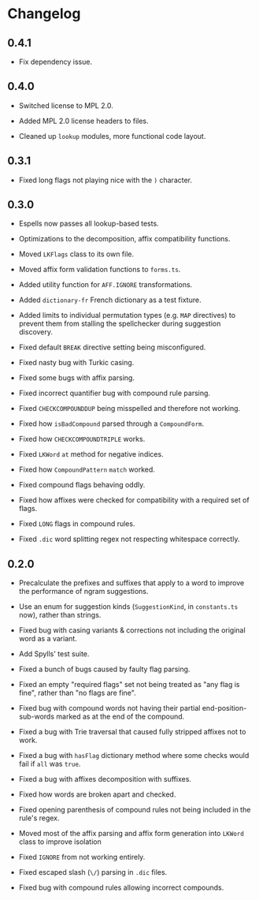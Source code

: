 # Changelog

## 0.4.1

- Fix dependency issue.

## 0.4.0

- Switched license to MPL 2.0.

- Added MPL 2.0 license headers to files.

- Cleaned up `lookup` modules, more functional code layout.

## 0.3.1

- Fixed long flags not playing nice with the `)` character.

## 0.3.0

- Espells now passes all lookup-based tests.

- Optimizations to the decomposition, affix compatibility functions.

- Moved `LKFlags` class to its own file.

- Moved affix form validation functions to `forms.ts`.

- Added utility function for `AFF.IGNORE` transformations.

- Added `dictionary-fr` French dictionary as a test fixture.

- Added limits to individual permutation types (e.g. `MAP` directives) to prevent them from stalling the spellchecker during suggestion discovery.

- Fixed default `BREAK` directive setting being misconfigured.

- Fixed nasty bug with Turkic casing.

- Fixed some bugs with affix parsing.

- Fixed incorrect quantifier bug with compound rule parsing.

- Fixed `CHECKCOMPOUNDDUP` being misspelled and therefore not working.

- Fixed how `isBadCompound` parsed through a `CompoundForm`.

- Fixed how `CHECKCOMPOUNDTRIPLE` works.

- Fixed `LKWord` `at` method for negative indices.

- Fixed how `CompoundPattern` `match` worked.

- Fixed compound flags behaving oddly.

- Fixed how affixes were checked for compatibility with a required set of flags.

- Fixed `LONG` flags in compound rules.

- Fixed `.dic` word splitting regex not respecting whitespace correctly.

## 0.2.0

- Precalculate the prefixes and suffixes that apply to a word to improve the performance of ngram suggestions.

- Use an enum for suggestion kinds (`SuggestionKind`, in `constants.ts` now), rather than strings.

- Fixed bug with casing variants & corrections not including the original word as a variant.

- Add Spylls' test suite.

- Fixed a bunch of bugs caused by faulty flag parsing.

- Fixed an empty "required flags" set not being treated as "any flag is fine", rather than "no flags are fine".

- Fixed bug with compound words not having their partial end-position-sub-words marked as at the end of the compound.

- Fixed a bug with Trie traversal that caused fully stripped affixes not to work.

- Fixed a bug with `hasFlag` dictionary method where some checks would fail if `all` was `true`.

- Fixed a bug with affixes decomposition with suffixes.

- Fixed how words are broken apart and checked.

- Fixed opening parenthesis of compound rules not being included in the rule's regex.

- Moved most of the affix parsing and affix form generation into `LKWord` class to improve isolation

- Fixed `IGNORE` from not working entirely.

- Fixed escaped slash (`\/`) parsing in `.dic` files.

- Fixed bug with compound rules allowing incorrect compounds.
